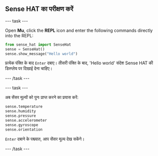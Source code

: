 ## Sense HAT का परीक्षण करें

\--- task \---

Open **Mu**, click the **REPL** icon and enter the following commands directly into the REPL:

```python
from sense_hat import SenseHat
sense = SenseHat()
sense.show_message("Hello world")
```

प्रत्येक पंक्ति के बाद `Enter` दबाए। तीसरी पंक्ति के बाद, 'Hello world' संदेश Sense HAT की डिस्प्लेय पर दिखाई देना चाहिए।

\--- /task \---

\--- task \---

अब सेंसर मूल्यों को पुनः प्राप्त करने का प्रयास करें:

```python
sense.temperature
sense.humidity
sense.pressure
sense.accelerometer
sense.gyroscope
sense.orientation
```

`Enter` दबाने के पश्च्यात, आप सेंसर मूल्य देख सकेंगे।

\--- /task \---